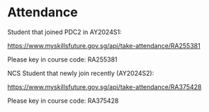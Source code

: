 
# Attendance
Student that joined PDC2 in AY2024S1:

https://www.myskillsfuture.gov.sg/api/take-attendance/RA255381

Please key in course code: RA255381

 

NCS Student that newly join recently (AY2024S2): 

https://www.myskillsfuture.gov.sg/api/take-attendance/RA375428

Please key in course code: RA375428
